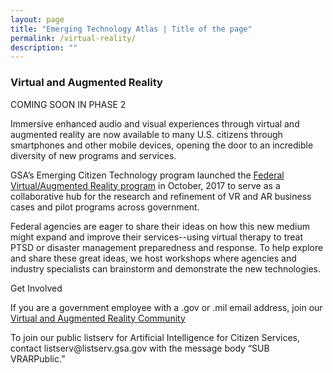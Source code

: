 ```yaml
---
layout: page
title: "Emerging Technology Atlas | Title of the page"
permalink: /virtual-reality/
description: ""
---
```


### Virtual and Augmented Reality


<p>COMING SOON IN PHASE 2</p>


<p>Immersive enhanced audio and visual experiences through virtual and augmented reality are now available to many U.S. citizens through smartphones and other mobile devices, opening the door to an incredible diversity of new programs and services.</p>

<p>GSA’s Emerging Citizen Technology program launched the <a href="https://www.digitalgov.gov/2016/10/26/gsa-launches-new-ai-virtual-reality-and-authentication-programs/">Federal Virtual/Augmented Reality program</a> in October, 2017 to serve as a collaborative hub for the research and refinement of VR and AR business cases and pilot programs across government.</p>

<p>Federal agencies are eager to share their ideas on how this new medium might expand and improve their services--using virtual therapy to treat PTSD or disaster management preparedness and response. To help explore and share these great ideas, we host workshops where agencies and industry specialists can brainstorm and demonstrate the new technologies.</p>

<p>Get Involved</p>

<p>If you are a government employee with a .gov or .mil email address, join our <a href="mailto:VR-subscribe-request@listserv.gsa.gov?subject=VR%20listserv">Virtual and Augmented Reality Community</a></p>

<p>To join our public listserv for Artificial Intelligence for Citizen Services, contact listserv@listserv.gsa.gov with the message body “SUB VRARPublic.”</p>
